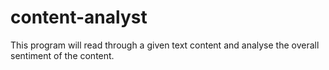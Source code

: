 # content-analyst
This program will read through a given text content and analyse the overall sentiment of the content.
